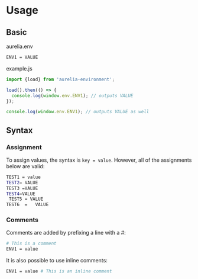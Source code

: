 # Usage

## Basic

aurelia.env
```bash
ENV1 = VALUE
```

example.js
```javascript
import {load} from 'aurelia-environment';

load().then(() => {
  console.log(window.env.ENV1); // outputs VALUE
});

console.log(window.env.ENV1); // outputs VALUE as well
```

## Syntax

### Assignment

To assign values, the syntax is `key = value`. However, all of the assignments below are valid:

```bash
TEST1 = value
TEST2= VALUE
TEST3 =VALUE
TEST4=VALUE
 TEST5 = VALUE
TEST6  =   VALUE
```

### Comments

Comments are added by prefixing a line with a #:

```bash
# This is a comment
ENV1 = value
```

It is also possible to use inline comments:

```bash
ENV1 = value # This is an inline comment
```
